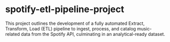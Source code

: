 # spotify-etl-pipeline-project
This project outlines the development of a fully automated Extract, Transform, Load (ETL) pipeline to ingest, process, and catalog music-related data from the Spotify API, culminating in an analytical-ready dataset.
